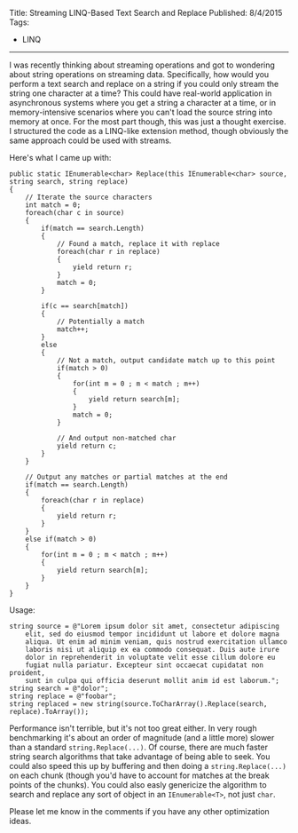 Title: Streaming LINQ-Based Text Search and Replace
Published: 8/4/2015
Tags:
  - LINQ
---
I was recently thinking about streaming operations and got to wondering about string operations on streaming data. Specifically, how would you perform a text search and replace on a string if you could only stream the string one character at a time? This could have real-world application in asynchronous systems where you get a string a character at a time, or in memory-intensive scenarios where you can't load the source string into memory at once. For the most part though, this was just a thought exercise. I structured the code as a LINQ-like extension method, though obviously the same approach could be used with streams.

Here's what I came up with:

```
public static IEnumerable<char> Replace(this IEnumerable<char> source, string search, string replace)
{
	// Iterate the source characters
	int match = 0;
	foreach(char c in source)
	{
		if(match == search.Length)
		{
			// Found a match, replace it with replace
			foreach(char r in replace)
			{
				yield return r;
			}
			match = 0;
		}
		
		if(c == search[match])
		{
			// Potentially a match
			match++;
		}
		else
		{
			// Not a match, output candidate match up to this point
			if(match > 0)
			{
				for(int m = 0 ; m < match ; m++)
				{
					yield return search[m];
				}
				match = 0;
			}
			
			// And output non-matched char
			yield return c;
		}
	}
	
	// Output any matches or partial matches at the end
	if(match == search.Length)
	{
		foreach(char r in replace)
		{
			yield return r;
		}
	}
	else if(match > 0)
	{
		for(int m = 0 ; m < match ; m++)
		{
			yield return search[m];
		}			
	}
}
```

Usage:

```
string source = @"Lorem ipsum dolor sit amet, consectetur adipiscing
	elit, sed do eiusmod tempor incididunt ut labore et dolore magna 
	aliqua. Ut enim ad minim veniam, quis nostrud exercitation ullamco 
	laboris nisi ut aliquip ex ea commodo consequat. Duis aute irure 
	dolor in reprehenderit in voluptate velit esse cillum dolore eu 
	fugiat nulla pariatur. Excepteur sint occaecat cupidatat non proident, 
	sunt in culpa qui officia deserunt mollit anim id est laborum.";
string search = @"dolor";
string replace = @"foobar";
string replaced = new string(source.ToCharArray().Replace(search, replace).ToArray());
```

Performance isn't terrible, but it's not too great either. In very rough benchmarking it's about an order of magnitude (and a little more) slower than a standard `string.Replace(...)`. Of course, there are much faster string search algorithms that take advantage of being able to seek. You could also speed this up by buffering and then doing a `string.Replace(...)` on each chunk (though you'd have to account for matches at the break points of the chunks). You could also easly genericize the algorithm to search and replace any sort of object in an `IEnumerable<T>`, not just `char`.

Please let me know in the comments if you have any other optimization ideas.
